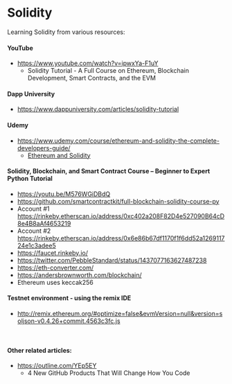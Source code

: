 # Solidity
Learning Solidity from various resources:

#### YouTube
- https://www.youtube.com/watch?v=ipwxYa-F1uY
  - Solidity Tutorial - A Full Course on Ethereum, Blockchain Development, Smart Contracts, and the EVM
#### Dapp University
- https://www.dappuniversity.com/articles/solidity-tutorial
#### Udemy
- https://www.udemy.com/course/ethereum-and-solidity-the-complete-developers-guide/
  - [Ethereum and Solidity](https://github.com/Quackers71/solidity/tree/develop/ethereum-udemy)

#### Solidity, Blockchain, and Smart Contract Course – Beginner to Expert Python Tutorial
- https://youtu.be/M576WGiDBdQ
- https://github.com/smartcontractkit/full-blockchain-solidity-course-py
- Account #1 https://rinkeby.etherscan.io/address/0xc402a208F82D4e527090B64cD8e4B8aAf4653219
- Account #2 https://rinkeby.etherscan.io/address/0x6e86b67df1170f1f6dd52a126911724e1c3adee5
- https://faucet.rinkeby.io/
- https://twitter.com/PebbleStandard/status/1437077163627487238
- https://eth-converter.com/
- https://andersbrownworth.com/blockchain/
- Ethereum uses keccak256


#### Testnet environment - using the remix IDE
- http://remix.ethereum.org/#optimize=false&evmVersion=null&version=soljson-v0.4.26+commit.4563c3fc.js

<br />

#### Other related articles:

- https://outline.com/YEp5EY
  - 4 New GitHub Products That Will Change How You Code
  
